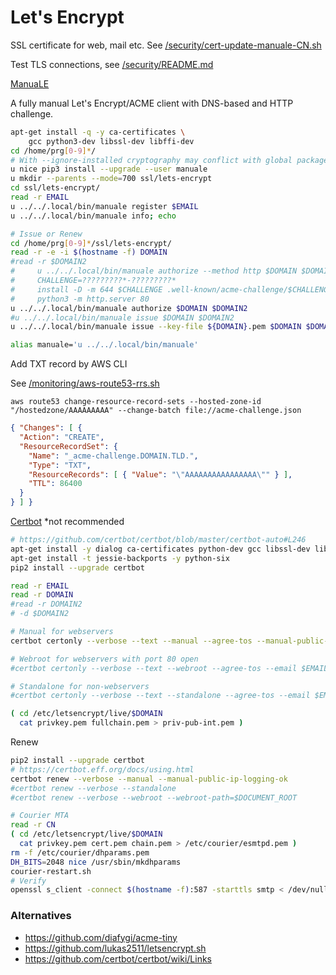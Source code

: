 # Let's Encrypt

SSL certificate for web, mail etc. See [/security/cert-update-manuale-CN.sh](/security/cert-update-manuale-CN.sh)

Test TLS connections, see [/security/README.md](/security/README.md)

[ManuaLE](https://github.com/veeti/manuale)

A fully manual Let's Encrypt/ACME client with DNS-based and HTTP challenge.

```bash
apt-get install -q -y ca-certificates \
    gcc python3-dev libssl-dev libffi-dev
cd /home/prg[0-9]*/
# With --ignore-installed cryptography may conflict with global package
u nice pip3 install --upgrade --user manuale
u mkdir --parents --mode=700 ssl/lets-encrypt
cd ssl/lets-encrypt/
read -r EMAIL
u ../../.local/bin/manuale register $EMAIL
u ../../.local/bin/manuale info; echo

# Issue or Renew
cd /home/prg[0-9]*/ssl/lets-encrypt/
read -r -e -i $(hostname -f) DOMAIN
#read -r $DOMAIN2
#     u ../../.local/bin/manuale authorize --method http $DOMAIN $DOMAIN2
#     CHALLENGE=?????????*-?????????*
#     install -D -m 644 $CHALLENGE .well-known/acme-challenge/$CHALLENGE
#     python3 -m http.server 80
u ../../.local/bin/manuale authorize $DOMAIN $DOMAIN2
#u ../../.local/bin/manuale issue $DOMAIN $DOMAIN2
u ../../.local/bin/manuale issue --key-file ${DOMAIN}.pem $DOMAIN $DOMAIN2

alias manuale='u ../../.local/bin/manuale'
```

Add TXT record by AWS CLI

See [/monitoring/aws-route53-rrs.sh](/monitoring/aws-route53-rrs.sh)

`aws route53 change-resource-record-sets --hosted-zone-id "/hostedzone/AAAAAAAAA" --change-batch file://acme-challenge.json`

```json
{ "Changes": [ {
  "Action": "CREATE",
  "ResourceRecordSet": {
    "Name": "_acme-challenge.DOMAIN.TLD.",
    "Type": "TXT",
    "ResourceRecords": [ { "Value": "\"AAAAAAAAAAAAAAAA\"" } ],
    "TTL": 86400
  }
} ] }
```

[Certbot](https://github.com/certbot/certbot) *not recommended

```bash
# https://github.com/certbot/certbot/blob/master/certbot-auto#L246
apt-get install -y dialog ca-certificates python-dev gcc libssl-dev libffi-dev
apt-get install -t jessie-backports -y python-six
pip2 install --upgrade certbot

read -r EMAIL
read -r DOMAIN
#read -r DOMAIN2
# -d $DOMAIN2

# Manual for webservers
certbot certonly --verbose --text --manual --agree-tos --manual-public-ip-logging-ok --email $EMAIL -d $DOMAIN

# Webroot for webservers with port 80 open
#certbot certonly --verbose --text --webroot --agree-tos --email $EMAIL -d $DOMAIN --webroot-path=$DOC_ROOT

# Standalone for non-webservers
#certbot certonly --verbose --text --standalone --agree-tos --email $EMAIL -d $DOMAIN

( cd /etc/letsencrypt/live/$DOMAIN
  cat privkey.pem fullchain.pem > priv-pub-int.pem )
```

Renew

```bash
pip2 install --upgrade certbot
# https://certbot.eff.org/docs/using.html
certbot renew --verbose --manual --manual-public-ip-logging-ok
#certbot renew --verbose --standalone
#certbot renew --verbose --webroot --webroot-path=$DOCUMENT_ROOT

# Courier MTA
read -r CN
( cd /etc/letsencrypt/live/$DOMAIN
  cat privkey.pem cert.pem chain.pem > /etc/courier/esmtpd.pem )
rm -f /etc/courier/dhparams.pem
DH_BITS=2048 nice /usr/sbin/mkdhparams
courier-restart.sh
# Verify
openssl s_client -connect $(hostname -f):587 -starttls smtp < /dev/null
```

### Alternatives

- https://github.com/diafygi/acme-tiny
- https://github.com/lukas2511/letsencrypt.sh
- https://github.com/certbot/certbot/wiki/Links
